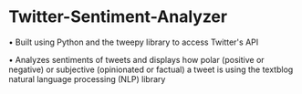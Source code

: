 # Twitter-Sentiment-Analyzer
•	Built using Python and the tweepy library to access Twitter's API

•	Analyzes sentiments of tweets and displays how polar (positive or negative) or subjective (opinionated or factual) a tweet is using the textblog natural language processing (NLP) library
